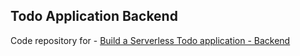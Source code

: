 ## Todo Application Backend

Code repository for - [Build a Serverless Todo application - Backend](https://www.codeisbae.com/serverless-todo-application/)